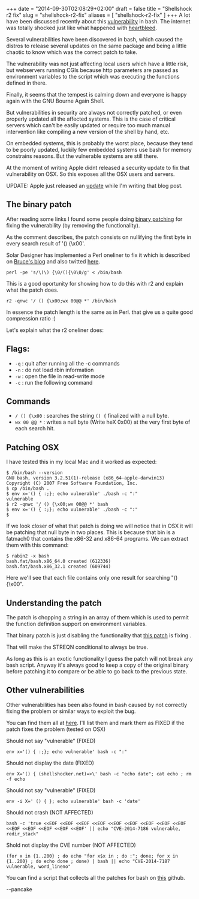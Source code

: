 +++
date = "2014-09-30T02:08:29+02:00"
draft = false
title = "Shellshock r2 fix"
slug = "shellshock-r2-fix"
aliases = [
	"shellshock-r2-fix"
]
+++
A lot have been discussed recently about this [vulnerability]( https://shellshocker.net/ ) in bash. The internet was totally shocked just like what happened with [heartbleed]( http://heartbleed.com/ ).

Several vulnerabilities have been discovered in bash, which caused the distros to release several updates on the same package and being a little chaotic to know which was the correct patch to take.

The vulnerability was not just affecting local users which have a little risk, but webservers running CGIs because http parameters are passed as environment variables to the script which was executing the functions defined in there.

Finally, it seems that the tempest is calming down and everyone is happy again with the GNU Bourne Again Shell.

But vulnerabilities in security are always not correctly patched, or even properly updated all the affected systems. This is the case of critical servers which can't be easily updated or require too much manual intervention like compiling a new version of the shell by hand, etc.

On embedded systems, this is probably the worst place, because they tend to be poorly updated, luckily few embedded systems use bash for memory constrains reasons. But the vulnerable systems are still there.

At the moment of writing Apple didnt released a security update to fix that vulnerability on OSX. So this exposes all the OSX users and servers.

UPDATE: Apple just released an [update]( http://arstechnica.com/apple/2014/09/apple-patches-shellshock-bash-bug-in-os-x-10-9-10-8-and-10-7/ ) while I'm writing that blog post.

The binary patch
------------

After reading some links I found some people doing [binary patching]( http://www.openwall.com/lists/oss-security/2014/09/29/1 ) for fixing the vulnerability (by removing the functionality).

As the comment describes, the patch consists on nullifying the first byte in every search result of '() {\x00'.

Solar Designer has implemented a Perl oneliner to fix it which is described on [Bruce's blog]( https://www.schneier.com/blog/archives/2014/09/nasty_vulnerabi.html#c6679473 ) and also twitted [here]( https://twitter.com/solardiz/status/516370924426514433 ).

	perl -pe 's/\(\) {\0/(){\0\0/g' < /bin/bash

This is a good oportunity for showing how to do this with r2 and explain what the patch does.

	r2 -qnwc '/ () {\x00;wx 00@@ *' /bin/bash

In essence the patch length is the same as in Perl. that give us a quite good compression ratio :)

Let's explain what the r2 oneliner does:

Flags:
----
* `-q` : quit after running all the -c commands
* `-n` : do not load rbin information
* `-w` : open the file in read-write mode
* `-c` : run the following command

Commands
------

* `/ () {\x00` : searches the string `() {` finalized with a null byte. 
* `wx 00 @@ *` : writes a null byte (Write heX 0x00) at the very first byte of each search hit.

Patching OSX
---------
I have tested this in my local Mac and it worked as expected:

    $ /bin/bash --version
	GNU bash, version 3.2.51(1)-release (x86_64-apple-darwin13)
	Copyright (C) 2007 Free Software Foundation, Inc.
	$ cp /bin/bash .
    $ env x='() { :;}; echo vulnerable' ./bash -c ":"
    vulnerable
    $ r2 -qnwc '/ () {\x00;wx 00@@ *' bash
    $ env x='() { :;}; echo vulnerable' ./bash -c ":"
    $

If we look closer of what that patch is doing we will notice that in OSX it will be patching that null byte in two places. This is because that bin is a fatmach0 that contains the x86-32 and x86-64 programs. We can extract them with this command:

    $ rabin2 -x bash
	bash.fat/bash.x86_64.0 created (612336)
	bash.fat/bash.x86_32.1 created (609744)

Here we'll see that each file contains only one result for searching "() {\x00".

Understanding the patch
-----------------
The patch is chopping a string in an array of them which is used to permit the function definition support on environment variables.

That binary patch is just disabling the functionality that [this patch]( https://ftp.gnu.org/pub/gnu/bash/bash-3.2-patches/bash32-054 ) is fixing .

That will make the STREQN conditional to always be true.

As long as this is an exotic functionality I guess the patch will not break any bash script. Anyway it's always good to keep a copy of the original binary before patching it to compare or be able to go back to the previous state.

Other vulnerabilities
---------------
Other vulnerabilities has been also found in bash caused by not correctly fixing the problem or similar ways to exploit the bug.

You can find them all at [here]( https://shellshocker.net/). I'll list them and mark them as FIXED if the patch fixes the problem (tested on OSX)

Should not say "vulnerable"  (FIXED)

	env x='() { :;}; echo vulnerable' bash -c ":"

Should not display the date  (FIXED)

	env X='() { (shellshocker.net)=>\' bash -c "echo date"; cat echo ; rm -f echo

Should not say "vulnerable" (FIXED)

    env -i X=' () { }; echo vulnerable' bash -c 'date'

Should not crash (NOT AFFECTED)
    
	bash -c 'true <<EOF <<EOF <<EOF <<EOF <<EOF <<EOF <<EOF <<EOF <<EOF <<EOF <<EOF <<EOF <<EOF <<EOF' || echo "CVE-2014-7186 vulnerable, redir_stack"

Shold not display the CVE number (NOT AFFECTED)

    (for x in {1..200} ; do echo "for x$x in ; do :"; done; for x in {1..200} ; do echo done ; done) | bash || echo "CVE-2014-7187 vulnerable, word_lineno"

You can find a script that collects all the patches for bash on [this]( https://github.com/tjluoma/bash-fix/blob/master/bash-fix.sh ) github. 

--pancake